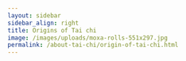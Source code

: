 ```yaml
---
layout: sidebar
sidebar_align: right
title: Origins of Tai chi
image: /images/uploads/moxa-rolls-551x297.jpg
permalink: /about-tai-chi/origin-of-tai-chi.html
---
```


